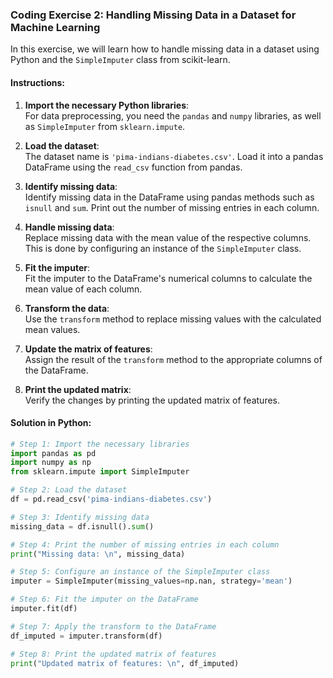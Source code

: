 ### Coding Exercise 2: Handling Missing Data in a Dataset for Machine Learning

In this exercise, we will learn how to handle missing data in a dataset using Python and the `SimpleImputer` class from scikit-learn.

#### Instructions:

1. **Import the necessary Python libraries**:  
   For data preprocessing, you need the `pandas` and `numpy` libraries, as well as `SimpleImputer` from `sklearn.impute`.

2. **Load the dataset**:  
   The dataset name is `'pima-indians-diabetes.csv'`. Load it into a pandas DataFrame using the `read_csv` function from pandas.

3. **Identify missing data**:  
   Identify missing data in the DataFrame using pandas methods such as `isnull` and `sum`. Print out the number of missing entries in each column.

4. **Handle missing data**:  
   Replace missing data with the mean value of the respective columns. This is done by configuring an instance of the `SimpleImputer` class.

5. **Fit the imputer**:  
   Fit the imputer to the DataFrame's numerical columns to calculate the mean value of each column.

6. **Transform the data**:  
   Use the `transform` method to replace missing values with the calculated mean values.

7. **Update the matrix of features**:  
   Assign the result of the `transform` method to the appropriate columns of the DataFrame.

8. **Print the updated matrix**:  
   Verify the changes by printing the updated matrix of features.

#### Solution in Python:

```python
# Step 1: Import the necessary libraries
import pandas as pd
import numpy as np
from sklearn.impute import SimpleImputer

# Step 2: Load the dataset
df = pd.read_csv('pima-indians-diabetes.csv')

# Step 3: Identify missing data
missing_data = df.isnull().sum()

# Step 4: Print the number of missing entries in each column
print("Missing data: \n", missing_data)

# Step 5: Configure an instance of the SimpleImputer class
imputer = SimpleImputer(missing_values=np.nan, strategy='mean')

# Step 6: Fit the imputer on the DataFrame
imputer.fit(df)

# Step 7: Apply the transform to the DataFrame
df_imputed = imputer.transform(df)

# Step 8: Print the updated matrix of features
print("Updated matrix of features: \n", df_imputed)
